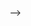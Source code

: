 <!-- ---
layout: page
title: Developing Adversarially Robust Attacks
# description: Programmable networks to minimize packet drops.
# img:
importance: 10
category: Implementation
---

<!-- <p align="justify"> This was a course project for the course Advanced Topics in Communication Networks at ETH Zurich, in Autumn 2020. The primary objective was to deliver as much traffic (i.e. maximize the number of successfully delivered packets) as possible for different traffic patterns and failures. FLows could belong to different classes of traffic, which had varying levels of priority.  Flows were sent in a non-deterministic fashion, however the total numnber of flows for each traffic class was fixed. During the network operation, a given number of links would fail pseudo-randomly. </p>

<p align="justify"> One of the main challenges was to detect and handle the mentioned link failures, using traffic engineering methods such as backup Loop Free Alternative (LFA) paths etc. It was also necessary to ensure that less important flows do not kill high priority traffic. Many times, the link capacity was much lower than the required transmission bandwidth, which required smart re-routing of traffic leveraging the programmable P4 data planes. </p>

Implementation of entire project can be found here: <a href="https://github.com/Siddhant-Ray/Cross-Traffic-Flow-Maximization-in-L2L3-Networks"> Code </a> -->

 -->
